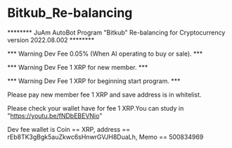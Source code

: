 # Bitkub_Re-balancing
********  JuAm AutoBot Program "Bitkub" Re-balancing for Cryptocurrency version 2022.08.002 ********

*** Warning Dev Fee 0.05% (When AI operating to buy or sale). ***

*** Warning Dev Fee 1 XRP for new member.                     ***

*** Warning Dev Fee 1 XRP for beginning start program.        ***



Please pay new member fee 1 XRP and save address is in whitelist.

Please check your wallet have for fee 1 XRP.You can study in "https://youtu.be/fNDbEBEVNio"

Dev fee wallet is Coin == XRP, address == rEb8TK3gBgk5auZkwc6sHnwrGVJH8DuaLh, Memo == 500834969
